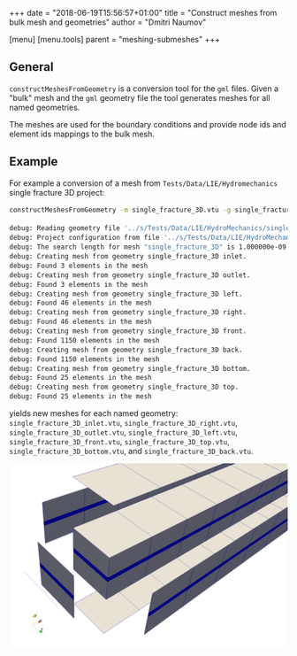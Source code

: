 +++
date = "2018-06-19T15:56:57+01:00"
title = "Construct meshes from bulk mesh and geometries"
author = "Dmitri Naumov"

[menu]
  [menu.tools]
    parent = "meshing-submeshes"
+++

## General

`constructMeshesFromGeometry` is a conversion tool for the `gml` files.  Given a
"bulk" mesh and the `gml` geometry file the tool generates meshes for all named
geometries.

The meshes are used for the boundary conditions and provide node ids and element
ids mappings to the bulk mesh.

## Example

For example a conversion of a mesh from `Tests/Data/LIE/Hydromechanics` single
fracture 3D project:

```bash
constructMeshesFromGeometry -m single_fracture_3D.vtu -g single_fracture_3D.gml

debug: Reading geometry file '../s/Tests/Data/LIE/HydroMechanics/single_fracture_3D.gml'.
debug: Project configuration from file '../s/Tests/Data/LIE/HydroMechanics/single_fracture_3D.gml' read.
debug: The search length for mesh "single_fracture_3D" is 1.000000e-09.
debug: Creating mesh from geometry single_fracture_3D inlet.
debug: Found 3 elements in the mesh
debug: Creating mesh from geometry single_fracture_3D outlet.
debug: Found 3 elements in the mesh
debug: Creating mesh from geometry single_fracture_3D left.
debug: Found 46 elements in the mesh
debug: Creating mesh from geometry single_fracture_3D right.
debug: Found 46 elements in the mesh
debug: Creating mesh from geometry single_fracture_3D front.
debug: Found 1150 elements in the mesh
debug: Creating mesh from geometry single_fracture_3D back.
debug: Found 1150 elements in the mesh
debug: Creating mesh from geometry single_fracture_3D bottom.
debug: Found 25 elements in the mesh
debug: Creating mesh from geometry single_fracture_3D top.
debug: Found 25 elements in the mesh
```

yields new meshes for each named geometry: `single_fracture_3D_inlet.vtu`,
`single_fracture_3D_right.vtu`, `single_fracture_3D_outlet.vtu`,
`single_fracture_3D_left.vtu`, `single_fracture_3D_front.vtu`,
`single_fracture_3D_top.vtu`, `single_fracture_3D_bottom.vtu`, and
`single_fracture_3D_back.vtu`.

![The front part of the mesh with the extracted geometries](single_fracture_3D_geometries.png "Shows the front part of the mesh with the extracted geometries. Note, the lower dimensional inlet boundary, shown as a line.")
